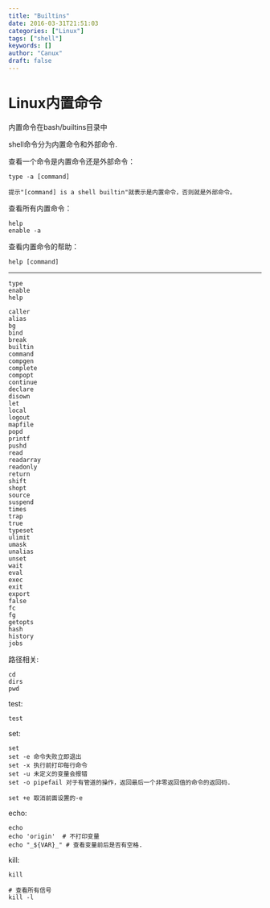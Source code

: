 ```yaml
---
title: "Builtins"
date: 2016-03-31T21:51:03
categories: ["Linux"]
tags: ["shell"]
keywords: []
author: "Canux"
draft: false
---
```


# Linux内置命令

内置命令在bash/builtins目录中

shell命令分为内置命令和外部命令.

查看一个命令是内置命令还是外部命令：

    type -a [command]

    提示"[command] is a shell builtin"就表示是内置命令，否则就是外部命令。

查看所有内置命令：

    help
    enable -a

查看内置命令的帮助：

    help [command]

***

    type
    enable
    help

    caller
    alias
    bg
    bind
    break
    builtin
    command
    compgen
    complete
    compopt
    continue
    declare
    disown
    let
    local
    logout
    mapfile
    popd
    printf
    pushd
    read
    readarray
    readonly
    return
    shift
    shopt
    source
    suspend
    times
    trap
    true
    typeset
    ulimit
    umask
    unalias
    unset
    wait
    eval
    exec
    exit
    export
    false
    fc
    fg
    getopts
    hash
    history
    jobs

路径相关:

    cd
    dirs
    pwd

test:

    test

set:

    set
    set -e 命令失败立即退出
    set -x 执行前打印每行命令
    set -u 未定义的变量会报错
    set -o pipefail 对于有管道的操作，返回最后一个非零返回值的命令的返回码.
    
    set +e 取消前面设置的-e

echo: 

    echo
    echo 'origin'  # 不打印变量
    echo "_${VAR}_" # 查看变量前后是否有空格.

kill:

    kill
    
    # 查看所有信号
    kill -l 
